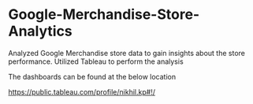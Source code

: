 # Google-Merchandise-Store-Analytics

Analyzed Google Merchandise store data to gain insights about the store performance. Utilized Tableau to perform the analysis

The dashboards can be found at the below location

https://public.tableau.com/profile/nikhil.kp#!/
